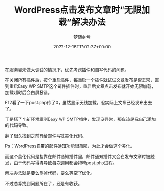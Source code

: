 ﻿---
title: WordPress点击发布文章时“无限加载”解决办法
author: 梦随乡兮
type: post
date: 2022-12-16T17:02:37+00:00
url: /wordpress-post-loading.html
featured_image: https://r2.imsxx.com/wp-content/uploads/17d1bcd4325753d.jpg
views:
  - 670
suxing_ding:
  - 1
like:
  - 1
categories:
  - 笔记
tags:
  - post
  - wordpress
  - 邮件

slug: "wordpress-post-loading"
---
在服务器未做大调试的情况下，优先考虑插件和自写代码的问题。

在关闭所有插件后，按个重启插件，每重启一个插件就试试文章发布是否正常，直到重启Easy WP SMTP这个邮件插件时，重启后文章点击发布就开始无限加载，加载超时后会白屏报错。

F12看了一下post.php传了0，虽然显示无线加载，但实际上文章已经发布出去了。

于是搭了个新环境重测Easy WP SMTP插件，发现没异常，那应该是我自己添加的代码导致。

翻了很久找到之前有给邮件写过美化代码。

Ps：WordPress自带的邮件通知功能很简陋，为此才会做这个美化。

而这个美化代码是挂靠在邮件通知插件里，邮件通知插件又会在发布文章时被触发，由于代码写得渣导致每次调用都会拖垮post.php进程。

解决办法就是要么删掉代码，要么等空了优化。

不过总算找到问题所在了，还是有收获。

